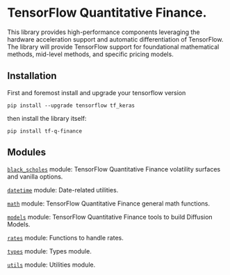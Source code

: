 # TensorFlow Quantitative Finance.

This library provides high-performance components leveraging the hardware acceleration support and automatic differentiation of TensorFlow. The library will provide TensorFlow support for foundational mathematical methods, mid-level methods, and specific pricing models. 

## Installation

First and foremost install and upgrade your tensorflow version

    pip install --upgrade tensorflow tf_keras

then install the library itself:

    pip install tf-q-finance

## Modules

[`black_scholes`](./black_scholes.md) module: TensorFlow Quantitative Finance volatility surfaces and vanilla options.

[`datetime`](./datetime.md) module: Date-related utilities.

[`math`](./math.md) module: TensorFlow Quantitative Finance general math functions.

[`models`](./models.md) module: TensorFlow Quantitative Finance tools to build Diffusion Models.

[`rates`](./rates.md) module: Functions to handle rates.

[`types`](./types.md) module: Types module.

[`utils`](./utils.md) module: Utilities module.